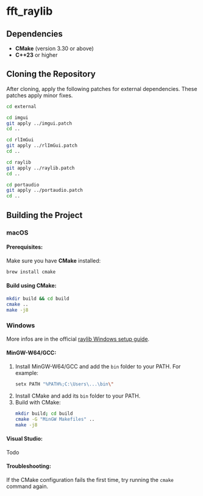 # fft_raylib

## Dependencies
- **CMake** (version 3.30 or above)
- **C++23** or higher

## Cloning the Repository
After cloning, apply the following patches for external dependencies.
These patches apply minor fixes.

```bash
cd external

cd imgui
git apply ../imgui.patch
cd ..

cd rlImGui
git apply ../rlImGui.patch
cd ..

cd raylib
git apply ../raylib.patch
cd ..

cd portaudio
git apply ../portaudio.patch
cd ..
```

## Building the Project

### macOS
#### Prerequisites:
Make sure you have **CMake** installed:
```bash
brew install cmake
```

#### Build using CMake:
```bash
mkdir build && cd build
cmake ..
make -j8
```

### Windows
More infos are in the official [raylib Windows setup guide](https://github.com/raysan5/raylib/wiki/Working-on-Windows).

#### MinGW-W64/GCC:
1. Install MinGW-W64/GCC and add the `bin` folder to your PATH. For example:
    ```bash
    setx PATH "%PATH%;C:\Users\...\bin\"
    ```
2. Install CMake and add its `bin` folder to your PATH.
3. Build with CMake:
    ```bash
    mkdir build; cd build
    cmake -G "MinGW Makefiles" ..
    make -j8
    ```

#### Visual Studio:
Todo

#### Troubleshooting:
If the CMake configuration fails the first time, try running the `cmake` command again.